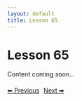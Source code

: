 ```yaml
---
layout: default
title: Lesson 65
---
```


# Lesson 65

Content coming soon...

<div style="margin-top: 20px;">
<a href="/docs/intermediate/Lessons/lesson_64.html" style="margin-right: 10px;">⬅ Previous</a><a href="/docs/intermediate/Lessons/lesson_66.html">Next ➡</a>
</div>

